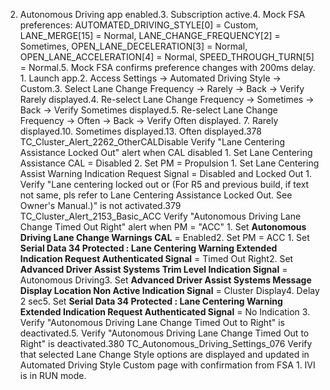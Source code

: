 2. Autonomous Driving app enabled.3. Subscription active.4. Mock FSA preferences: AUTOMATED_DRIVING_STYLE[0] = Custom, LANE_MERGE[15] = Normal, LANE_CHANGE_FREQUENCY[2] = Sometimes, OPEN_LANE_DECELERATION[3] = Normal, OPEN_LANE_ACCELERATION[4] = Normal, SPEED_THROUGH_TURN[5] = Normal.5. Mock FSA confirms preference changes with 200ms delay. 1. Launch app.2. Access Settings → Automated Driving Style → Custom.3. Select Lane Change Frequency → Rarely → Back → Verify Rarely displayed.4. Re-select Lane Change Frequency → Sometimes → Back → Verify Sometimes displayed.5. Re-select Lane Change Frequency → Often → Back → Verify Often displayed. 7. Rarely displayed.10. Sometimes displayed.13. Often displayed.378 TC_Cluster_Alert_2262_OtherCALDisable Verify "Lane Centering Assistance Locked Out" alert when CAL disabled 1. Set Lane Centering Assistance CAL = Disabled 2. Set PM = Propulsion 1. Set Lane Centering Assist Warning Indication Request Signal = Disabled and Locked Out 1. Verify "Lane centering locked out or (For R5 and previous build, if text not same, pls refer to Lane Centering Assistance Locked Out. See Owner's Manual.)" is not activated.379 TC_Cluster_Alert_2153_Basic_ACC Verify "Autonomous Driving Lane Change Timed Out Right" alert when PM = "ACC" 1. Set **Autonomous Driving Lane Change Warnings CAL** = Enabled2. Set PM = ACC 1. Set **Serial Data 34 Protected : Lane Centering Warning Extended Indication Request Authenticated Signal** = Timed Out Right2. Set **Advanced Driver Assist Systems Trim Level Indication Signal** = Autonomous Driving3. Set **Advanced Driver Assist Systems Message Display Location Non Active Indication Signal** = Cluster Display4. Delay 2 sec5. Set **Serial Data 34 Protected : Lane Centering Warning Extended Indication Request Authenticated Signal** = No Indication 3. Verify "Autonomous Driving Lane Change Timed Out to Right" is deactivated.5. Verify "Autonomous Driving Lane Change Timed Out to Right" is deactivated.380 TC_Autonomous_Driving_Settings_076 Verify that selected Lane Change Style options are displayed and updated in Automated Driving Style Custom page with confirmation from FSA 1. IVI is in RUN mode.